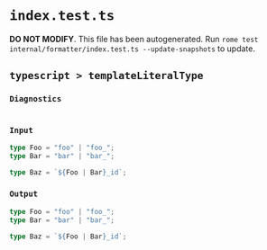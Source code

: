 # `index.test.ts`

**DO NOT MODIFY**. This file has been autogenerated. Run `rome test internal/formatter/index.test.ts --update-snapshots` to update.

## `typescript > templateLiteralType`

### `Diagnostics`

```

```

### `Input`

```ts
type Foo = "foo" | "foo_";
type Bar = "bar" | "bar_";

type Baz = `${Foo | Bar}_id`;

```

### `Output`

```ts
type Foo = "foo" | "foo_";
type Bar = "bar" | "bar_";

type Baz = `${Foo | Bar}_id`;

```
